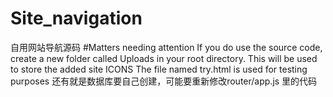 # Site_navigation
自用网站导航源码
#Matters needing attention
If you do use the source code, create a new folder called Uploads in your root directory. This will be used to store the added site ICONS
The file named try.html is used for testing purposes
还有就是数据库要自己创建，可能要重新修改router/app.js 里的代码
